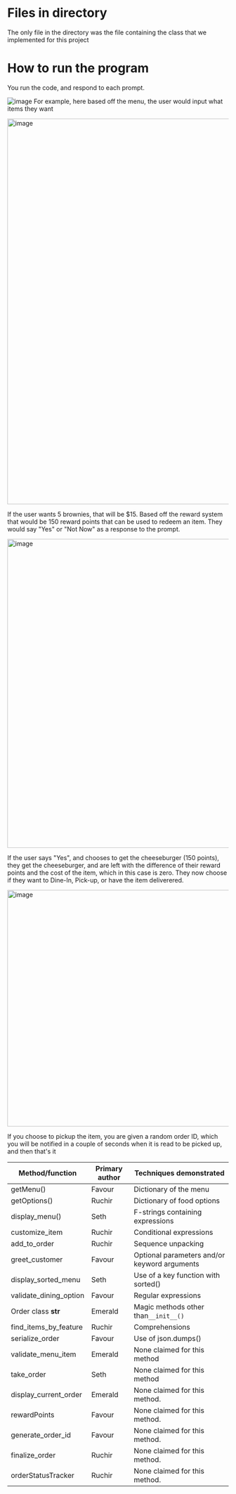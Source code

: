 # Files in directory

The only file in the directory was the file containing the class that we implemented for this project

# How to run the program
You run the code, and respond to each prompt.


![image](https://github.com/sethharrison99/INST326-Final-Project/assets/141862332/13c243b3-bd72-48d1-a001-95cfeb2e50d7)
For example, here based off the menu, the user would input what items they want



<img width="879" alt="image" src="https://github.com/sethharrison99/INST326-Final-Project/assets/141862332/7d6abdc4-6100-4dfb-9000-4202faf825ad">

If the user wants 5 brownies, that will be $15. Based off the reward system that would be 150 reward points that can be used to redeem an item. They would say "Yes" or "Not Now" as a response to the prompt.



<img width="704" alt="image" src="https://github.com/sethharrison99/INST326-Final-Project/assets/141862332/f6319063-2df9-44b6-88c7-000a05410432">

If the user says "Yes", and chooses to get the cheeseburger (150 points), they get the cheeseburger, and are left with the difference of their reward points and the cost of the item, which in this case is zero. They now choose if they want to Dine-In, Pick-up, or have the item deliverered. 



<img width="539" alt="image" src="https://github.com/sethharrison99/INST326-Final-Project/assets/141862332/b42603cb-2102-4ed3-92b6-720ebb667eed">

If you choose to pickup the item, you are given a random order ID, which you will be notified in a couple of seconds when it is read to be picked up, and then that's it





| Method/function  | Primary author | Techniques demonstrated|
| ------------- | ------------- | -----------------------------|
| getMenu()  | Favour  | Dictionary of the menu|
| getOptions()  | Ruchir  | Dictionary of food options|
| display_menu()  | Seth  | F-strings containing expressions|
|  customize_item  |  Ruchir  | Conditional expressions|
|  add_to_order  |  Ruchir  | Sequence unpacking|
|  greet_customer  |  Favour  | Optional parameters and/or keyword arguments |
|  display_sorted_menu  |  Seth  | Use of a key function with sorted()|
|  validate_dining_option  |  Favour  | Regular expressions|
|  Order class __str__  |  Emerald  | Magic methods other than`__init__()`|
|  find_items_by_feature  | Ruchir  | Comprehensions
|  serialize_order  |  Favour  | Use of json.dumps() |
|  validate_menu_item  |  Emerald  | None claimed for this method|
|  take_order  |  Seth  | None claimed for this method|
|  display_current_order  |  Emerald  | None claimed for this method.|
|  rewardPoints  |  Favour  | None claimed for this method.|
|  generate_order_id  |  Favour  | None claimed for this method.|
|  finalize_order  |  Ruchir  | None claimed for this method.|
|  orderStatusTracker  |  Ruchir  | None claimed for this method.|
